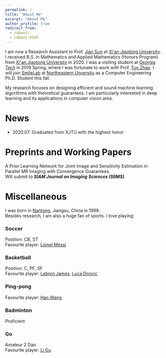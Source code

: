 ```yaml
---
permalink: /
title: "About Me"
excerpt: "About Me"
author_profile: true
redirect_from: 
  - /about/
  - /about.html
---
```

I am now a Research Assistant to Prof. [Jian Sun](http://gr.xjtu.edu.cn/web/jiansun) at [Xi'an Jiaotong University](http://en.xjtu.edu.cn/index.htm). I received  B.S. in Mathematics and Applied Mathematics (Honors Program) from [Xi'an Jiaotong University](http://en.xjtu.edu.cn/index.htm) in 2020. I was a visiting student at [Georgia Tech](https://www.gatech.edu/) in 2019 Spring, where I was fortunate to work with Prof. [Tuo Zhao](https://www2.isye.gatech.edu/~tzhao80/). I will join [SmileLab](https://web.northeastern.edu/smilelab/) at [Northeastern Unversity](https://www.northeastern.edu/) as a Computer Engineering Ph.D. Student this fall.

My research focuses on designing efficient and sound machine learning algorithms with theoretical guarantees. I am particularly interested in deep learning and its applications in computer vision area.

# News
* 2020.07: Graduated from XJTU with the highest honor

# Preprints and Working Papers
A Prior Learning Network for Joint Image and Sensitivity Estimation in Parallel MR Imaging with Convergence Guarantees.    
Will submit to ***SIAM Journal on Imaging Sciences (SIIMS)***.

# Miscellaneous
I was born in [Nantong](https://en.wikipedia.org/wiki/Nantong), Jiangsu, China in 1999.  
Besides research, I am also a huge fan of sports. I love playing:
### Soccer
Position: CB, ST  
Favourite player: [Lionel Messi](https://en.wikipedia.org/wiki/Lionel_Messi)
### Basketball
Position: C, PF, SF  
Favourite player: [Lebron James](https://en.wikipedia.org/wiki/LeBron_James), [Luca Doncic](https://en.wikipedia.org/wiki/Luka_Don%C4%8Di%C4%87)
### Ping-pong
Favourite player: [Hao Wang](https://en.wikipedia.org/wiki/Wang_Hao_(table_tennis,_born_1983))
### Badminton
Proficient
### Go
Amateur 2 Dan  
Favourite player: [Li Gu](https://en.wikipedia.org/wiki/Gu_Li_(Go_player))





